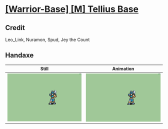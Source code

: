 # [\[Warrior-Base\] \[M\] Tellius Base](../)

## Credit

Leo_Link, Nuramon, Spud, Jey the Count
	
## Handaxe

| Still | Animation |
| :---: | :-------: |
| ![Handaxe still](./Handaxe_000.png) | ![Handaxe animation](./Handaxe.gif) |

